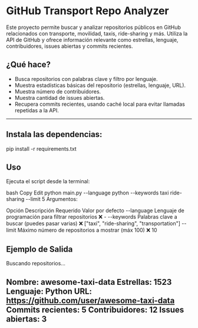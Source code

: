 #  GitHub Transport Repo Analyzer

Este proyecto permite buscar y analizar repositorios públicos en GitHub relacionados con transporte, movilidad, taxis, ride-sharing y más. Utiliza la API de GitHub y ofrece información relevante como estrellas, lenguaje, contribuidores, issues abiertas y commits recientes.

##  ¿Qué hace?

- Busca repositorios con palabras clave y filtro por lenguaje.
- Muestra estadísticas básicas del repositorio (estrellas, lenguaje, URL).
- Muestra número de contribuidores.
- Muestra cantidad de issues abiertas.
- Recupera commits recientes, usando caché local para evitar llamadas repetidas a la API.

---

## Instala las dependencias:
pip install -r requirements.txt

## Uso
Ejecuta el script desde la terminal:

bash
Copy
Edit
python main.py --language python --keywords taxi ride-sharing --limit 5
Argumentos:

Opción	Descripción	Requerido	Valor por defecto
--language	Lenguaje de programación para filtrar repositorios	❌	-
--keywords	Palabras clave a buscar (puedes pasar varias)	❌	["taxi", "ride-sharing", "transportation"]
--limit	Máximo número de repositorios a mostrar (máx 100)	❌	10

## Ejemplo de Salida
Buscando repositorios...

Nombre: awesome-taxi-data
Estrellas: 1523
Lenguaje: Python
URL: https://github.com/user/awesome-taxi-data
Commits recientes: 5
Contribuidores: 12
Issues abiertas: 3
----------------------------------------
